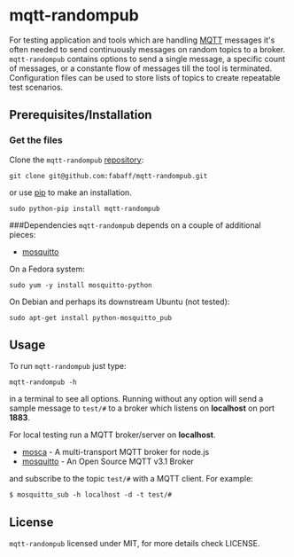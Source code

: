 # mqtt-randompub

For testing application and tools which are handling [MQTT](http://mqtt.org/) 
messages it's often needed to send continuously messages on random topics to
a broker. `mqtt-randompub` contains options to send a single message, a
specific count of messages, or a constante flow of messages till the tool is
terminated. Configuration files can be used to store lists of topics to create
repeatable test scenarios.

## Prerequisites/Installation

### Get the files
Clone the `mqtt-randompub` [repository](https://github.com/fabaff/mqtt-randompub):
```
git clone git@github.com:fabaff/mqtt-randompub.git
```
or use [pip]() to make an installation.

```
sudo python-pip install mqtt-randompub
```

###Dependencies
`mqtt-randompub` depends on a couple of additional pieces: 

- [mosquitto](http://mosquitto.org/)

On a Fedora system:

```
sudo yum -y install mosquitto-python
```

On Debian and perhaps its downstream Ubuntu (not tested):

```
sudo apt-get install python-mosquitto_pub
```

## Usage
To run `mqtt-randompub` just type:

```
mqtt-randompub -h
```

in a terminal to see all options. Running without any option will send a
sample message to `test/#` to a broker which listens on **localhost** on
port **1883**.

For local testing run a MQTT broker/server on **localhost**. 

- [mosca](http://mcollina.github.io/mosca/) - A multi-transport MQTT broker
  for node.js
- [mosquitto](http://mosquitto.org/) - An Open Source MQTT v3.1 Broker

and subscribe to the topic `test/#` with a MQTT client. For example:

```
$ mosquitto_sub -h localhost -d -t test/#
```

## License
`mqtt-randompub` licensed under MIT, for more details check LICENSE.
